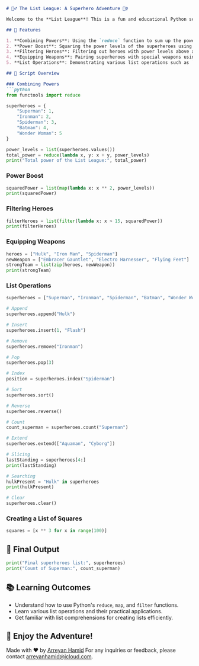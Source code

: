 ```markdown
# 🦸‍♂️ The List League: A Superhero Adventure 🦸‍♀️

Welcome to the **List League**! This is a fun and educational Python script that showcases various list operations using a team of superheroes. Follow along as our heroes combine their powers, face challenges, and manage their team dynamics.

## 🚀 Features

1. **Combining Powers**: Using the `reduce` function to sum up the power levels of the superheroes.
2. **Power Boost**: Squaring the power levels of the superheroes using the `map` function.
3. **Filtering Heroes**: Filtering out heroes with power levels above a certain threshold using the `filter` function.
4. **Equipping Weapons**: Pairing superheroes with special weapons using the `zip` function.
5. **List Operations**: Demonstrating various list operations such as `append`, `insert`, `remove`, `pop`, `index`, `sort`, `reverse`, `count`, `extend`, slicing, searching, and `clear`.

## 📜 Script Overview

### Combining Powers
```python
from functools import reduce

superheroes = {
    "Superman": 1,
    "Ironman": 2,
    "Spiderman": 3,
    "Batman": 4,
    "Wonder Woman": 5
}

power_levels = list(superheroes.values())
total_power = reduce(lambda x, y: x + y, power_levels)
print("Total power of the List League:", total_power)
```

### Power Boost
```python
squaredPower = list(map(lambda x: x ** 2, power_levels))
print(squaredPower)
```

### Filtering Heroes
```python
filterHeroes = list(filter(lambda x: x > 15, squaredPower))
print(filterHeroes)
```

### Equipping Weapons
```python
heroes = ["Hulk", "Iron Man", "Spiderman"]
newWeapon = ["Embracer Gauntlet", "Electro Harnesser", "Flying Feet"]
strongTeam = list(zip(heroes, newWeapon))
print(strongTeam)
```

### List Operations
```python
superheroes = ["Superman", "Ironman", "Spiderman", "Batman", "Wonder Woman"]

# Append
superheroes.append("Hulk")

# Insert
superheroes.insert(1, "Flash")

# Remove
superheroes.remove("Ironman")

# Pop
superheroes.pop(3)

# Index
position = superheroes.index("Spiderman")

# Sort
superheroes.sort()

# Reverse
superheroes.reverse()

# Count
count_superman = superheroes.count("Superman")

# Extend
superheroes.extend(["Aquaman", "Cyborg"])

# Slicing
lastStanding = superheroes[4:]
print(lastStanding)

# Searching
hulkPresent = "Hulk" in superheroes
print(hulkPresent)

# Clear
superheroes.clear()
```

### Creating a List of Squares
```python
squares = [x ** 3 for x in range(100)]
```

## 📝 Final Output
```python
print("Final superheroes list:", superheroes)
print("Count of Superman:", count_superman)
```

## 📚 Learning Outcomes

- Understand how to use Python's `reduce`, `map`, and `filter` functions.
- Learn various list operations and their practical applications.
- Get familiar with list comprehensions for creating lists efficiently.

## 🎉 Enjoy the Adventure!

Made with ❤️ by [Arreyan Hamid](https://github.com/GriffinBlackbirdd)
For any inquiries or feedback, please contact [arreyanhamid@icloud.com](mailto:arreyanhamid@icloud.com).